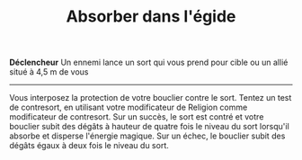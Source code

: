 ﻿---
title: Absorber dans l'égide
titleEn: Absorb into the Aegis
id: S9PZFOVe7zhORkUc
group: actions
---
<p><strong>Déclencheur</strong> Un ennemi lance un sort qui vous prend pour cible ou un allié situé à 4,5 m de vous</p><hr><p>Vous interposez la protection de votre bouclier contre le sort. Tentez un test de contresort, en utilisant votre modificateur de Religion comme modificateur de contresort. Sur un succès, le sort est contré et votre bouclier subit des dégâts à hauteur de quatre fois le niveau du sort lorsqu'il absorbe et disperse l'énergie magique. Sur un échec, le bouclier subit des dégâts égaux à deux fois le niveau du sort.</p>
